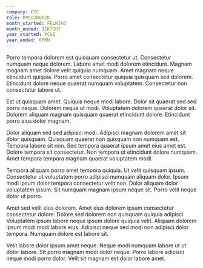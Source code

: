 ```yaml
---
company: EYC
role: PPEOJBQXZK
month_started: FELMJAQ
month_ended: QIKTSHT
year_started: YCUE
year_ended: OPMH
---
```


Porro tempora dolorem est quisquam consectetur ut. Consectetur numquam neque dolorem. Labore amet modi dolorem etincidunt. Magnam magnam amet dolore velit quiquia numquam. Amet magnam neque etincidunt quiquia. Porro amet consectetur quiquia quisquam sed dolorem. Etincidunt dolore neque quaerat numquam voluptatem. Consectetur non consectetur labore ut.

Est ut quisquam amet. Quiquia neque modi labore. Dolor sit quaerat sed sed porro neque. Dolorem neque ut modi. Voluptatem dolorem quaerat dolor sit. Dolorem aliquam magnam quisquam quaerat etincidunt dolore. Etincidunt porro eius dolor magnam.

Dolor aliquam sed sed adipisci modi. Adipisci magnam dolorem amet sit dolor quisquam. Quisquam quaerat non quisquam non numquam est. Tempora labore sit non. Sed tempora quaerat ipsum amet eius amet est. Dolore tempora sit consectetur. Non tempora ut etincidunt dolore numquam. Amet tempora tempora magnam quaerat voluptatem modi.

Tempora aliquam porro amet tempora quiquia. Ut velit quisquam ipsum. Consectetur ut voluptatem porro adipisci numquam aliquam dolor. Ipsum modi ipsum dolor tempora consectetur velit non. Dolor aliquam dolor voluptatem ipsum. Sit numquam magnam ipsum neque sit. Porro velit neque dolor ut porro.

Amet sed velit eius dolorem. Amet eius dolorem ipsum consectetur consectetur dolore. Dolore sed dolorem non quisquam quiquia adipisci. Voluptatem ipsum labore neque ipsum dolore quiquia velit. Aliquam dolorem ipsum modi modi labore eius. Adipisci neque sed modi non adipisci dolor tempora. Numquam dolore est labore sit.

Velit labore dolor ipsum amet neque. Neque modi numquam labore ut ut dolor labore. Sit porro magnam modi dolor neque. Porro labore adipisci neque modi porro dolor. Velit sit magnam est dolor labore amet.
    